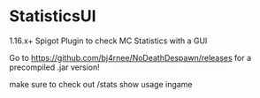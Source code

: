 # StatisticsUI
1.16.x+ Spigot Plugin to check MC Statistics with a GUI

Go to https://github.com/bj4rnee/NoDeathDespawn/releases for a precompiled .jar version!

make sure to check out /stats show usage ingame

